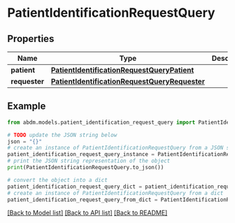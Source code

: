 # PatientIdentificationRequestQuery


## Properties

Name | Type | Description | Notes
------------ | ------------- | ------------- | -------------
**patient** | [**PatientIdentificationRequestQueryPatient**](PatientIdentificationRequestQueryPatient.md) |  | 
**requester** | [**PatientIdentificationRequestQueryRequester**](PatientIdentificationRequestQueryRequester.md) |  | 

## Example

```python
from abdm.models.patient_identification_request_query import PatientIdentificationRequestQuery

# TODO update the JSON string below
json = "{}"
# create an instance of PatientIdentificationRequestQuery from a JSON string
patient_identification_request_query_instance = PatientIdentificationRequestQuery.from_json(json)
# print the JSON string representation of the object
print(PatientIdentificationRequestQuery.to_json())

# convert the object into a dict
patient_identification_request_query_dict = patient_identification_request_query_instance.to_dict()
# create an instance of PatientIdentificationRequestQuery from a dict
patient_identification_request_query_from_dict = PatientIdentificationRequestQuery.from_dict(patient_identification_request_query_dict)
```
[[Back to Model list]](../README.md#documentation-for-models) [[Back to API list]](../README.md#documentation-for-api-endpoints) [[Back to README]](../README.md)


